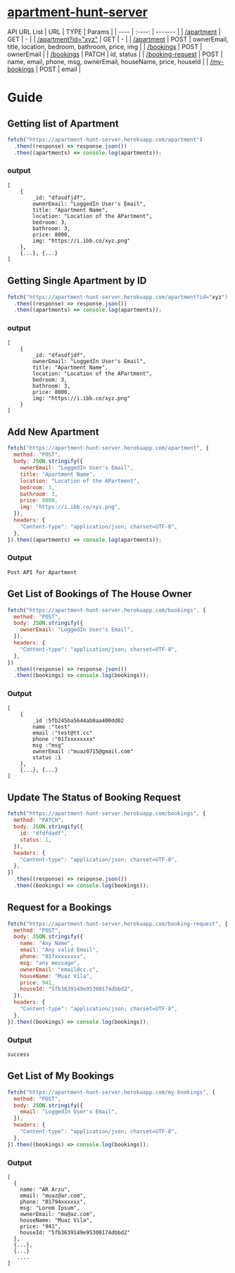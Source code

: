 # [apartment-hunt-server](https://apartment-hunt-server.herokuapp.com/)

API URL List
| URL | TYPE | Params |
| ---- | :----: | ------- |
| [/apartment](https://apartment-hunt-server.herokuapp.com/apartment) | GET | - |
| [/apartment?id="xyz"](https://apartment-hunt-server.herokuapp.com/apartment) | GET | - |
| [/apartment](https://apartment-hunt-server.herokuapp.com/apartment) | POST | ownerEmail, title, location, bedroom, bathroom, price, img |
| [/bookings](https://apartment-hunt-server.herokuapp.com/bookings) | POST | ownerEmail |
| [/bookings](https://apartment-hunt-server.herokuapp.com/bookings) | PATCH | id, status |
| [/booking-request](https://apartment-hunt-server.herokuapp.com/booking-request) | POST | name, email, phone, msg, ownerEmail, houseName, price, houseId |
| [/my-bookings](https://apartment-hunt-server.herokuapp.com/my-bookings) | POST | email |

# Guide

## Getting list of Apartment

```javascript
fetch("https://apartment-hunt-server.herokuapp.com/apartment")
  .then((response) => response.json())
  .then((apartments) => console.log(apartments));
```

### output

```
[
    {
        _id: "dfasdfjdf",
        ownerEmail: "LoggedIn User's Email",
        title: "Apartment Name",
        location: "Location of the APartment",
        bedroom: 3,
        bathroom: 3,
        price: 8000,
        img: "https://i.ibb.co/xyz.png"
    },
    {...}, {...}
]

```

## Getting Single Apartment by ID

```javascript
fetch("https://apartment-hunt-server.herokuapp.com/apartment?id="xyz")
  .then((response) => response.json())
  .then((apartments) => console.log(apartments));
```

### output

```
[
    {
        _id: "dfasdfjdf",
        ownerEmail: "LoggedIn User's Email",
        title: "Apartment Name",
        location: "Location of the APartment",
        bedroom: 3,
        bathroom: 3,
        price: 8000,
        img: "https://i.ibb.co/xyz.png"
    }
]

```

## Add New Apartment

```javascript
fetch("https://apartment-hunt-server.herokuapp.com/apartment", {
  method: "POST",
  body: JSON.stringify({
    ownerEmail: "LoggedIn User's Email",
    title: "Apartment Name",
    location: "Location of the APartment",
    bedroom: 3,
    bathroom: 3,
    price: 8000,
    img: "https://i.ibb.co/xyz.png",
  }),
  headers: {
    "Content-type": "application/json; charset=UTF-8",
  },
}).then((apartments) => console.log(apartments));
```

### Output

```
Post API for Apartment
```

## Get List of Bookings of The House Owner

```javascript
fetch("https://apartment-hunt-server.herokuapp.com/bookings", {
  method: "POST",
  body: JSON.stringify({
    ownerEmail: "LoggedIn User's Email",
  }),
  headers: {
    "Content-type": "application/json; charset=UTF-8",
  },
})
  .then((response) => response.json())
  .then((bookings) => console.log(bookings));
```

### Output

```
[
    {
        _id :5fb245ba5644ab0aa400dd02
        name :"test"
        email :"test@tt.cc"
        phone :"017xxxxxxxx"
        msg :"msg"
        ownerEmail :"muaz0715@gmail.com"
        status :1
    },
    {...}, {...}
]
```

## Update The Status of Booking Request

```javascript
fetch("https://apartment-hunt-server.herokuapp.com/bookings", {
  method: "PATCH",
  body: JSON.stringify({
    id: "dfdfdadf",
    status: 1,
  }),
  headers: {
    "Content-type": "application/json; charset=UTF-8",
  },
})
  .then((response) => response.json())
  .then((bookings) => console.log(bookings));
```

## Request for a Bookings

```javascript
fetch("https://apartment-hunt-server.herokuapp.com/booking-request", {
  method: "POST",
  body: JSON.stringify({
    name: "Any Name",
    email: "Any valid Email",
    phone: "017xxxxxxxx",
    msg: "any message",
    ownerEmail: "email@cc.c",
    houseName: "Muaz Vila",
    price: 941,
    houseId: "5fb3639149e95300174dbbd2",
  }),
  headers: {
    "Content-type": "application/json; charset=UTF-8",
  },
}).then((bookings) => console.log(bookings));
```

### Output

```
success
```

## Get List of My Bookings

```javascript
fetch("https://apartment-hunt-server.herokuapp.com/my-bookings", {
  method: "POST",
  body: JSON.stringify({
    email: "LoggedIn User's Email",
  }),
  headers: {
    "Content-type": "application/json; charset=UTF-8",
  },
}).then((bookings) => console.log(bookings));
```

### Output

```
[
  {
    name: "AR Arzu",
    email: "muaz@ar.com",
    phone: "01794xxxxxx",
    msg: "Lorem Ipsum",
    ownerEmail: "mu@az.com",
    houseName: "Muaz Vila",
    price: "941",
    houseId: "5fb3639149e95300174dbbd2"
  },
  {...},
  {...}
   ....
]
```
